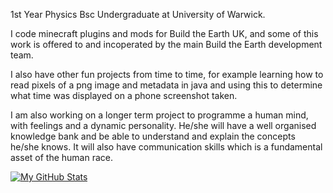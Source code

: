 1st Year Physics Bsc Undergraduate at University of Warwick.

I code minecraft plugins and mods for Build the Earth UK, and some of this work is offered to and incoperated by the main Build the Earth development team.

I also have other fun projects from time to time, for example learning how to read pixels of a png image and metadata in java and using this to determine what time was displayed on a phone screenshot taken.

I am also working on a longer term project to programme a human mind, with feelings and a dynamic personality. He/she will have a well organised knowledge bank and be able to understand and explain the concepts he/she knows.
It will also have communication skills which is a fundamental asset of the human race.

[![My GitHub Stats](https://github-readme-stats.vercel.app/api/?username=george112n&count_private=true&theme=tokyonight&showicons=true)]()
